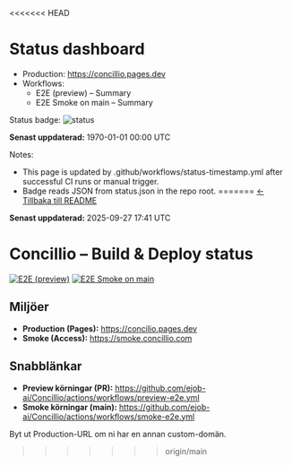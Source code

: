 <<<<<<< HEAD
# Status dashboard

- Production: https://concillio.pages.dev
- Workflows:
  - E2E (preview) – Summary
  - E2E Smoke on main – Summary

Status badge: ![status](https://img.shields.io/endpoint?url=https://raw.githubusercontent.com/ejob-ai/Concillio/main/status.json)

**Senast uppdaterad:** <!--STATUS_TS-->1970-01-01 00:00 UTC<!--/STATUS_TS-->

Notes:
- This page is updated by .github/workflows/status-timestamp.yml after successful CI runs or manual trigger.
- Badge reads JSON from status.json in the repo root.
=======
[← Tillbaka till README](./README.md)

**Senast uppdaterad:** <!--STATUS_TS-->2025-09-27 17:41 UTC<!--/STATUS_TS-->

# Concillio – Build & Deploy status

[![E2E (preview)](https://github.com/ejob-ai/Concillio/actions/workflows/preview-e2e.yml/badge.svg)](https://github.com/ejob-ai/Concillio/actions/workflows/preview-e2e.yml)
[![E2E Smoke on main](https://github.com/ejob-ai/Concillio/actions/workflows/smoke-e2e.yml/badge.svg?branch=main)](https://github.com/ejob-ai/Concillio/actions/workflows/smoke-e2e.yml)

## Miljöer
- **Production (Pages):** https://concilio.pages.dev
- **Smoke (Access):** https://smoke.concillio.com

## Snabblänkar
- **Preview körningar (PR):** https://github.com/ejob-ai/Concillio/actions/workflows/preview-e2e.yml
- **Smoke körningar (main):** https://github.com/ejob-ai/Concillio/actions/workflows/smoke-e2e.yml

Byt ut Production-URL om ni har en annan custom-domän.
>>>>>>> origin/main
